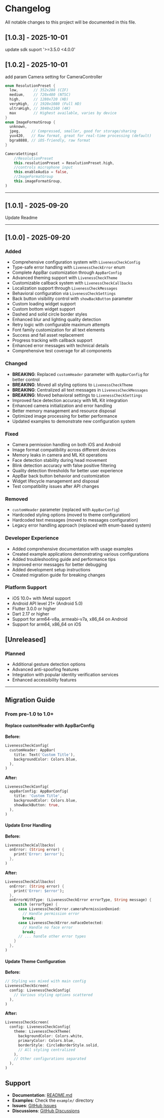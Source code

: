 # Changelog

All notable changes to this project will be documented in this file.
## [1.0.3] - 2025-10-01
update sdk suport '>=3.5.0 <4.0.0'

## [1.0.2] - 2025-10-01
add param Camera setting for CameraController
```dart
enum ResolutionPreset {
  low,       // 352x288 (CIF)
  medium,    // 720x480 (NTSC)
  high,      // 1280x720 (HD)
  veryHigh,  // 1920x1080 (Full HD)
  ultraHigh, // 3840x2160 (4K)
  max        // Highest available, varies by device
}
enum ImageFormatGroup {
  unknown,
  jpeg,     // Compressed, smaller, good for storage/sharing
  yuv420,   // Raw format, great for real-time processing (default)
  bgra8888, // iOS-friendly, raw format
}

CameraSettings(
    //ResolutionPreset
    this.resolutionPreset = ResolutionPreset.high,
    //controls microphone input
    this.enableAudio = false,
    //ImageFormatGroup
    this.imageFormatGroup,
)
```
---

## [1.0.1] - 2025-09-20
Update Readme

---
## [1.0.0] - 2025-09-20

### Added
- Comprehensive configuration system with `LivenessCheckConfig`
- Type-safe error handling with `LivenessCheckError` enum
- Complete AppBar customization through `AppBarConfig`
- Advanced theming support with `LivenessCheckTheme`
- Customizable callback system with `LivenessCheckCallbacks`
- Localization support through `LivenessCheckMessages`
- Behavioral configuration via `LivenessCheckSettings`
- Back button visibility control with `showBackButton` parameter
- Custom loading widget support
- Custom bottom widget support
- Dashed and solid circle border styles
- Enhanced blur and lighting quality detection
- Retry logic with configurable maximum attempts
- Font family customization for all text elements
- Success and fail asset replacement
- Progress tracking with callback support
- Enhanced error messages with technical details
- Comprehensive test coverage for all components

### Changed
- **BREAKING**: Replaced `customHeader` parameter with `AppBarConfig` for better control
- **BREAKING**: Moved all styling options to `LivenessCheckTheme`
- **BREAKING**: Centralized all text messages in `LivenessCheckMessages`
- **BREAKING**: Moved behavioral settings to `LivenessCheckSettings`
- Improved face detection accuracy with ML Kit integration
- Enhanced camera initialization and error handling
- Better memory management and resource disposal
- Optimized image processing for better performance
- Updated examples to demonstrate new configuration system

### Fixed
- Camera permission handling on both iOS and Android
- Image format compatibility across different devices
- Memory leaks in camera and ML Kit operations
- Face detection stability during head movement
- Blink detection accuracy with false positive filtering
- Quality detection thresholds for better user experience
- AppBar back button behavior and customization
- Widget lifecycle management and disposal
- Test compatibility issues after API changes

### Removed
- `customHeader` parameter (replaced with `AppBarConfig`)
- Hardcoded styling options (moved to theme configuration)
- Hardcoded text messages (moved to messages configuration)
- Legacy error handling approach (replaced with enum-based system)

### Developer Experience
- Added comprehensive documentation with usage examples
- Created example applications demonstrating various configurations
- Added troubleshooting guide and performance tips
- Improved error messages for better debugging
- Added development setup instructions
- Created migration guide for breaking changes

### Platform Support
- iOS 10.0+ with Metal support
- Android API level 21+ (Android 5.0)
- Flutter 3.0.0 or higher
- Dart 2.17 or higher
- Support for arm64-v8a, armeabi-v7a, x86_64 on Android
- Support for arm64, x86_64 on iOS

## [Unreleased]

### Planned
- Additional gesture detection options
- Advanced anti-spoofing features
- Integration with popular identity verification services
- Enhanced accessibility features

---

## Migration Guide

### From pre-1.0 to 1.0+

#### Replace customHeader with AppBarConfig

**Before:**
```dart
LivenessCheckConfig(
  customHeader: AppBar(
    title: Text('Custom Title'),
    backgroundColor: Colors.blue,
  ),
)
```

**After:**
```dart
LivenessCheckConfig(
  appBarConfig: AppBarConfig(
    title: 'Custom Title',
    backgroundColor: Colors.blue,
    showBackButton: true,
  ),
)
```

#### Update Error Handling

**Before:**
```dart
LivenessCheckCallbacks(
  onError: (String error) {
    print('Error: $error');
  },
)
```

**After:**
```dart
LivenessCheckCallbacks(
  onError: (String error) {
    print('Error: $error');
  },
  onErrorWithType: (LivenessCheckError errorType, String message) {
    switch (errorType) {
      case LivenessCheckError.cameraPermissionDenied:
        // Handle permission error
        break;
      case LivenessCheckError.noFaceDetected:
        // Handle no face error
        break;
      // ... handle other error types
    }
  },
)
```

#### Update Theme Configuration

**Before:**
```dart
// Styling was mixed with main config
LivenessCheckScreen(
  config: LivenessCheckConfig(
    // Various styling options scattered
  ),
)
```

**After:**
```dart
LivenessCheckScreen(
  config: LivenessCheckConfig(
    theme: LivenessCheckTheme(
      backgroundColor: Colors.white,
      primaryColor: Colors.blue,
      borderStyle: CircleBorderStyle.solid,
      // All styling centralized
    ),
    // Other configurations separated
  ),
)
```

## Support

- **Documentation**: [README.md](README.md)
- **Examples**: Check the `example/` directory
- **Issues**: [GitHub Issues](https://github.com/your-org/flutter_liveness_check/issues)
- **Discussions**: [GitHub Discussions](https://github.com/your-org/flutter_liveness_check/discussions)